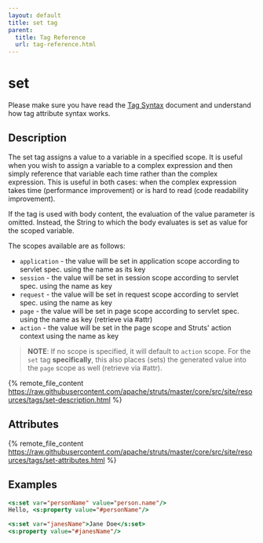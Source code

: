 ```yaml
---
layout: default
title: set tag
parent:
  title: Tag Reference
  url: tag-reference.html
---
```


# set

Please make sure you have read the [Tag Syntax](tag-syntax) document and understand how tag attribute syntax works.

## Description

The set tag assigns a value to a variable in a specified scope. It is useful when you wish to assign a variable 
to a complex expression and then simply reference that variable each time rather than the complex expression. This is
useful in both cases: when the complex expression takes time (performance improvement) or is hard to read (code
readability improvement).

If the tag is used with body content, the evaluation of the value parameter is omitted. Instead, the String to which 
the body evaluates is set as value for the scoped variable.

The scopes available are as follows:
- `application` - the value will be set in application scope according to servlet spec. using the name as its key
- `session` - the value will be set in session scope according to servlet spec. using the name as key
- `request` - the value will be set in request scope according to servlet spec. using the name as key
- `page` - the value will be set in page scope according to servlet spec. using the name as key (retrieve via #attr)
- `action` - the value will be set in the page scope and Struts' action context using the name as key

> **NOTE**: If no scope is specified, it will default to `action` scope.  For the `set` tag **specifically**, this also
> places (sets) the generated value into the `page` scope as well (retrieve via #attr).

{% remote_file_content https://raw.githubusercontent.com/apache/struts/master/core/src/site/resources/tags/set-description.html %}

## Attributes

{% remote_file_content https://raw.githubusercontent.com/apache/struts/master/core/src/site/resources/tags/set-attributes.html %}

## Examples

```jsp
<s:set var="personName" value="person.name"/>
Hello, <s:property value="#personName"/>

<s:set var="janesName">Jane Doe</s:set>
<s:property value="#janesName"/>
```
